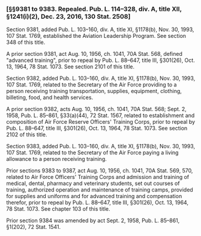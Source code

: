 ### [§§9381 to 9383. Repealed. Pub. L. 114–328, div. A, title XII, §1241(i)(2), Dec. 23, 2016, 130 Stat. 2508] ###

Section 9381, added Pub. L. 103–160, div. A, title XI, §1178(b), Nov. 30, 1993, 107 Stat. 1769, established the Aviation Leadership Program. See section 348 of this title.

A prior section 9381, act Aug. 10, 1956, ch. 1041, 70A Stat. 568, defined "advanced training", prior to repeal by Pub. L. 88–647, title III, §301(26), Oct. 13, 1964, 78 Stat. 1073. See section 2101 of this title.

Section 9382, added Pub. L. 103–160, div. A, title XI, §1178(b), Nov. 30, 1993, 107 Stat. 1769, related to the Secretary of the Air Force providing to a person receiving training transportation, supplies, equipment, clothing, billeting, food, and health services.

A prior section 9382, acts Aug. 10, 1956, ch. 1041, 70A Stat. 568; Sept. 2, 1958, Pub. L. 85–861, §33(a)(44), 72 Stat. 1567, related to establishment and composition of Air Force Reserve Officers' Training Corps, prior to repeal by Pub. L. 88–647, title III, §301(26), Oct. 13, 1964, 78 Stat. 1073. See section 2102 of this title.

Section 9383, added Pub. L. 103–160, div. A, title XI, §1178(b), Nov. 30, 1993, 107 Stat. 1769, related to the Secretary of the Air Force paying a living allowance to a person receiving training.

Prior sections 9383 to 9387, act Aug. 10, 1956, ch. 1041, 70A Stat. 569, 570, related to Air Force Officers' Training Corps and admission and training of medical, dental, pharmacy and veterinary students, set out courses of training, authorized operation and maintenance of training camps, provided for supplies and uniforms and for advanced training and compensation therefor, prior to repeal by Pub. L. 88–647, title III, §301(26), Oct. 13, 1964, 78 Stat. 1073. See chapter 103 of this title.

Prior section 9384 was amended by act Sept. 2, 1958, Pub. L. 85–861, §1(202), 72 Stat. 1541.